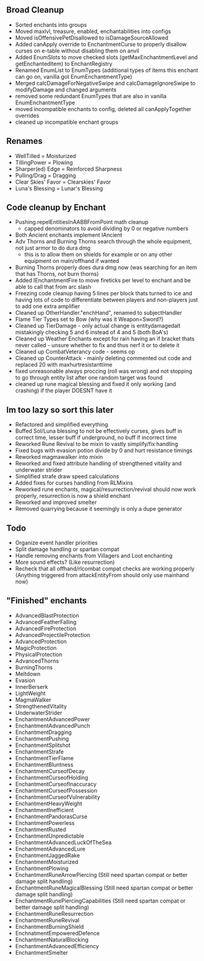 ## Broad Cleanup
- Sorted enchants into groups
- Moved maxlvl, treasure, enabled, enchantabilities into configs
- Moved isOffensivePetDisallowed to isDamageSourceAllowed
- Added canApply override to EnchantmentCurse to properly disallow curses on e-table without disabling them on anvil
- Added EnumSlots to move checked slots (getMaxEnchantmentLevel and getEnchantedItem) to EnchantRegistry
- Renamed EnumList to EnumTypes (additional types of items this enchant can go on, vanilla got EnumEnchantmentType)
- Merged calcDamageForNegativeSwipe and calcDamageIgnoreSwipe to modifyDamage and changed arguments
- removed some redundant EnumTypes that are also in vanilla EnumEnchantmentType
- moved incompatible enchants to config, deleted all canApplyTogether overrides
- cleaned up incompatible enchant groups

## Renames
- WellTilled = Moisturized
- TillingPower = Plowing
- Sharper(ed) Edge = Reinforced Sharpness
- Pulling/Drag = Dragging
- Clear Skies' Favor = Clearskies' Favor
- Luna's Blessing = Lunar's Blessing

## Code cleanup by Enchant
- Pushing.repelEntitiesInAABBFromPoint math cleanup
  - capped denominators to avoid dividing by 0 or negative numbers
- Both Ancient enchants implement IAncient
- Adv Thorns and Burning Thorns search through the whole equipment, not just armor to do dura dmg
  - this is to allow them on shields for example or on any other equipment on main/offhand if wanted
- Burning Thorns properly does dura dmg now (was searching for an item that has Thorns, not burn thorns)
- Added IEnchantmentFire to move fireticks per level to enchant and be able to call that from arc slash
- Freezing code cleanup having 5 lines per block thats turned to ice and having lots of code to differentiate between players and non-players just to add one extra amplifier
- Cleaned up OtherHandler."enchHand", renamed to subjectHandler
- Flame Tier Types set to Bow (why was it Weapon=Sword?)
- Cleaned up TierDamage - only actual change is entitydamagedalt mistakingly checking 5 and 6 instead of 4 and 5 (both BoA's)
- Cleaned up Weather Enchants except for rain having an if bracket thats never called - unsure whether to fix and thus nerf it or to delete it
- Cleaned up CombatVeterancy code - seems op
- Cleaned up CounterAttack - mainly deleting commented out code and replaced 20 with maxhurtresistanttime
- fixed unreasonable always proccing (roll was wrong) and not stopping to go through entity list after one random target was found
- cleaned up rune magical blessing and fixed it only working (and crashing) if the player DOESNT have it

## Im too lazy so sort this later
- Refactored and simplified everything
- Buffed Sol/Luna blessing to not be effectively curses, gives buff in correct time, lesser buff if underground, no buff if incorrect time
- Reworked Rune Revival to be mixin to vastly simplify/fix handling
- Fixed bugs with evasion potion divide by 0 and hurt resistance timings
- Reworked magmawalker into mixin
- Reworked and fixed attribute handling of strengthened vitality and underwater strider
- Simplified strafe draw speed calculations
- Added fixes for curses handling from RLMixins
- Reworked rune enchants, magical/resurrection/revival should now work properly, resurrection is now a shield enchant
- Reworked and improved smelter
- Removed quarrying because it seemingly is only a dupe generator

## Todo
- Organize event handler priorities
- Split damage handling or spartan compat
- Handle removing enchants from Villagers and Loot enchanting
- More sound effects? (Like resurrection)
- Recheck that all offhand/rlcombat compat checks are working properly (Anything triggered from attackEntityFrom should only use mainhand now)

## "Finished" enchants
- AdvancedBlastProtection
- AdvancedFeatherFalling
- AdvancedFireProtection
- AdvancedProjectileProtection
- AdvancedProtection
- MagicProtection
- PhysicalProtection
- AdvancedThorns
- BurningThorns
- Meltdown
- Evasion
- InnerBerserk
- LightWeight
- MagmaWalker
- StrengthenedVitality
- UnderwaterStrider
- EnchantmentAdvancedPower
- EnchantmentAdvancedPunch
- EnchantmentDragging
- EnchantmentPushing
- EnchantmentSplitshot
- EnchantmentStrafe
- EnchantmentTierFlame
- EnchantmentBluntness
- EnchantmentCurseofDecay
- EnchantmentCurseofHolding
- EnchantmentCurseofInaccuracy
- EnchantmentCurseofPossession
- EnchantmentCurseofVulnerability
- EnchantmentHeavyWeight
- EnchantmentInefficient
- EnchantmentPandorasCurse
- EnchantmentPowerless
- EnchantmentRusted
- EnchantmentUnpredictable
- EnchantmentAdvancedLuckOfTheSea
- EnchantmentAdvancedLure
- EnchantmentJaggedRake
- EnchantmentMoisturized
- EnchantmentPlowing
- EnchantmentRuneArrowPiercing (Still need spartan compat or better damage split handling)
- EnchantmentRuneMagicalBlessing (Still need spartan compat or better damage split handling)
- EnchantmentRunePiercingCapabilities (Still need spartan compat or better damage split handling)
- EnchantmentRuneResurrection
- EnchantmentRuneRevival
- EnchantmentBurningShield
- EnchnatmentEmpoweredDefence
- EnchantmentNaturalBlocking
- EnchantmentAdvancedEfficiency
- EnchantmentSmelter